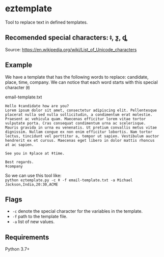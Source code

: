 # eztemplate
Tool to replace text in defined templates.  

## Recomended special characters: ǂ, ƺ, ȡ
Source: https://en.wikipedia.org/wiki/List_of_Unicode_characters

## Example
We have a template that has the following words to replace: candidate, place, time, company. We can notice that each word starts with this special character (ǂ)

email-template.txt
```
Hello ǂcandidate how are you?
Lorem ipsum dolor sit amet, consectetur adipiscing elit. Pellentesque placerat nulla sed nulla sollicitudin, a condimentum erat molestie. Praesent ac vehicula quam. Maecenas efficitur lorem vitae tortor vulputate porta. Cras consequat condimentum urna ac scelerisque. Mauris gravida in urna eu venenatis. Ut pretium convallis metus vitae dignissim. Nullam congue ex non enim efficitur lobortis. Nam tortor lectus, tincidunt vel porttitor a, tempor ut sapien. Vestibulum auctor hendrerit ex et cursus. Maecenas eget libero in dolor mattis rhoncus at ac sapien.

See you in ǂplace at ǂtime.

Best regards.
ǂcompany
```
So we can use this tool like:  
`python eztemplate.py -c ǂ -f email-template.txt -a Michael Jackson,India,20:30,ACME`

## Flags  
- `-c` denote the special character for the variables in the template.  
- `-f` path to the template file.  
- `-a` list of new values.  


## Requirements
Python 3.7+

